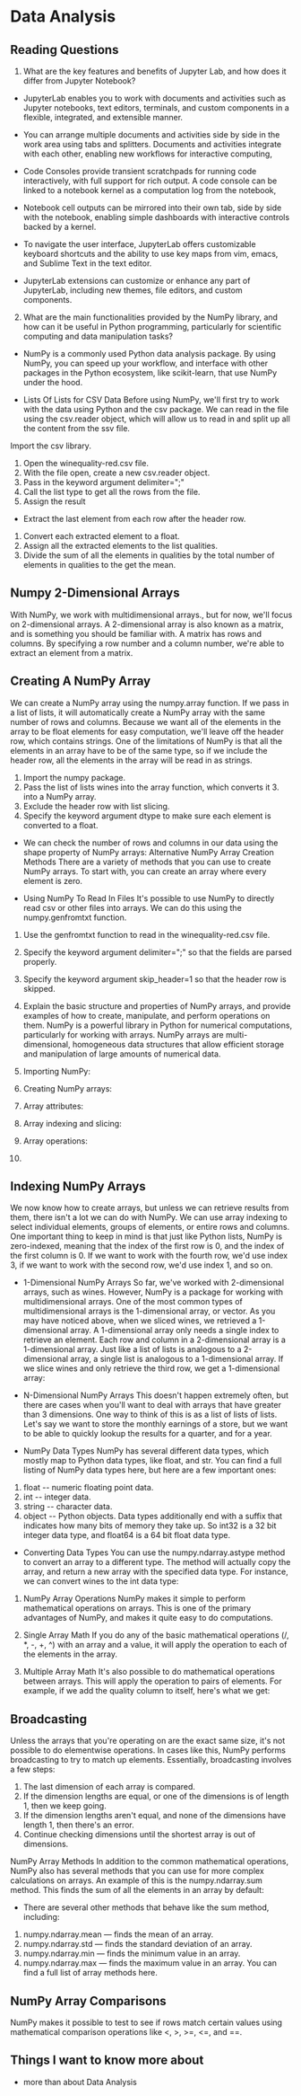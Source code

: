# Data Analysis

## Reading Questions

1. What are the key features and benefits of Jupyter Lab, and how does it differ from Jupyter Notebook?
* JupyterLab enables you to work with documents and activities such as Jupyter notebooks, text editors, terminals, and custom components in a flexible, integrated, and extensible manner. 

* You can arrange multiple documents and activities side by side in the work area using tabs and splitters. Documents and activities integrate with each other, enabling new workflows for interactive computing, 

* Code Consoles provide transient scratchpads for running code interactively, with full support for rich output. A code console can be linked to a notebook kernel as a computation log from the notebook, 

* Notebook cell outputs can be mirrored into their own tab, side by side with the notebook, enabling simple dashboards with interactive controls backed by a kernel.

* To navigate the user interface, JupyterLab offers customizable keyboard shortcuts and the ability to use key maps from vim, emacs, and Sublime Text in the text editor.

* JupyterLab extensions can customize or enhance any part of JupyterLab, including new themes, file editors, and custom components.
2. What are the main functionalities provided by the NumPy library, and how can it be useful in Python programming, particularly for scientific computing and data manipulation tasks?
* NumPy is a commonly used Python data analysis package. By using NumPy, you can speed up your workflow, and interface with other packages in the Python ecosystem, like scikit-learn, that use NumPy under the hood. 

* Lists Of Lists for CSV Data
Before using NumPy, we'll first try to work with the data using Python and the csv package. We can read in the file using the csv.reader object, which will allow us to read in and split up all the content from the ssv file.

Import the csv library.
1. Open the winequality-red.csv file.
2. With the file open, create a new csv.reader object.
3. Pass in the keyword argument delimiter=";" 
4. Call the list type to get all the rows from the file.
5. Assign the result 

* Extract the last element from each row after the header row.
1. Convert each extracted element to a float.
2. Assign all the extracted elements to the list qualities.
3. Divide the sum of all the elements in qualities by the total number of elements in qualities to the get the mean.
## Numpy 2-Dimensional Arrays
With NumPy, we work with multidimensional arrays., but for now, we'll focus on 2-dimensional arrays. A 2-dimensional array is also known as a matrix, and is something you should be familiar with.  A matrix has rows and columns. By specifying a row number and a column number, we're able to extract an element from a matrix.

## Creating A NumPy Array
We can create a NumPy array using the numpy.array function. If we pass in a list of lists, it will automatically create a NumPy array with the same number of rows and columns. Because we want all of the elements in the array to be float elements for easy computation, we'll leave off the header row, which contains strings. One of the limitations of NumPy is that all the elements in an array have to be of the same type, so if we include the header row, all the elements in the array will be read in as strings.

1. Import the numpy package.
2. Pass the list of lists wines into the array function, which converts it 3. into a NumPy array.
4. Exclude the header row with list slicing.
5. Specify the keyword argument dtype to make sure each element is converted to a float. 


* We can check the number of rows and columns in our data using the shape property of NumPy arrays:
Alternative NumPy Array Creation Methods
There are a variety of methods that you can use to create NumPy arrays. To start with, you can create an array where every element is zero. 


* Using NumPy To Read In Files
It's possible to use NumPy to directly read csv or other files into arrays. We can do this using the numpy.genfromtxt function. 
1. Use the genfromtxt function to read in the winequality-red.csv file.
2. Specify the keyword argument delimiter=";" so that the fields are parsed properly.
3. Specify the keyword argument skip_header=1 so that the header row is skipped.

3. Explain the basic structure and properties of NumPy arrays, and provide examples of how to create, manipulate, and perform operations on them.
NumPy is a powerful library in Python for numerical computations, particularly for working with arrays. NumPy arrays are multi-dimensional, homogeneous data structures that allow efficient storage and manipulation of large amounts of numerical data.

1. Importing NumPy:
2. Creating NumPy arrays:
3. Array attributes:
4. Array indexing and slicing:
5. Array operations:
6. 
## Indexing NumPy Arrays
We now know how to create arrays, but unless we can retrieve results from them, there isn't a lot we can do with NumPy. We can use array indexing to select individual elements, groups of elements, or entire rows and columns. One important thing to keep in mind is that just like Python lists, NumPy is zero-indexed, meaning that the index of the first row is 0, and the index of the first column is 0. If we want to work with the fourth row, we'd use index 3, if we want to work with the second row, we'd use index 1, and so on.

* 1-Dimensional NumPy Arrays
So far, we've worked with 2-dimensional arrays, such as wines. However, NumPy is a package for working with multidimensional arrays. One of the most common types of multidimensional arrays is the 1-dimensional array, or vector. As you may have noticed above, when we sliced wines, we retrieved a 1-dimensional array. A 1-dimensional array only needs a single index to retrieve an element. Each row and column in a 2-dimensional array is a 1-dimensional array. Just like a list of lists is analogous to a 2-dimensional array, a single list is analogous to a 1-dimensional array. If we slice wines and only retrieve the third row, we get a 1-dimensional array:

* N-Dimensional NumPy Arrays
This doesn't happen extremely often, but there are cases when you'll want to deal with arrays that have greater than 3 dimensions. One way to think of this is as a list of lists of lists. Let's say we want to store the monthly earnings of a store, but we want to be able to quickly lookup the results for a quarter, and for a year. 


* NumPy Data Types
NumPy has several different data types, which mostly map to Python data types, like float, and str. You can find a full listing of NumPy data types here, but here are a few important ones:

1. float -- numeric floating point data.
2. int -- integer data.
3. string -- character data.
4. object -- Python objects.
Data types additionally end with a suffix that indicates how many bits of memory they take up. So int32 is a 32 bit integer data type, and float64 is a 64 bit float data type.

* Converting Data Types
You can use the numpy.ndarray.astype method to convert an array to a different type. The method will actually copy the array, and return a new array with the specified data type. For instance, we can convert wines to the int data type:


1. NumPy Array Operations
NumPy makes it simple to perform mathematical operations on arrays. This is one of the primary advantages of NumPy, and makes it quite easy to do computations.

2. Single Array Math
If you do any of the basic mathematical operations (/, *, -, +, ^) with an array and a value, it will apply the operation to each of the elements in the array.



3. Multiple Array Math
It's also possible to do mathematical operations between arrays. This will apply the operation to pairs of elements. For example, if we add the quality column to itself, here's what we get:

## Broadcasting
Unless the arrays that you're operating on are the exact same size, it's not possible to do elementwise operations. In cases like this, NumPy performs broadcasting to try to match up elements. Essentially, broadcasting involves a few steps:

1. The last dimension of each array is compared.
2. If the dimension lengths are equal, or one of the dimensions is of length 1, then we keep going.
3. If the dimension lengths aren't equal, and none of the dimensions have length 1, then there's an error.
4. Continue checking dimensions until the shortest array is out of dimensions.

NumPy Array Methods
In addition to the common mathematical operations, NumPy also has several methods that you can use for more complex calculations on arrays. An example of this is the numpy.ndarray.sum method. This finds the sum of all the elements in an array by default:


* There are several other methods that behave like the sum method, including:

1. numpy.ndarray.mean — finds the mean of an array.
2. numpy.ndarray.std — finds the standard deviation of an array.
3. numpy.ndarray.min — finds the minimum value in an array.
4. numpy.ndarray.max — finds the maximum value in an array.
You can find a full list of array methods here.

## NumPy Array Comparisons
NumPy makes it possible to test to see if rows match certain values using mathematical comparison operations like <, >, >=, <=, and ==. 

## Things I want to know more about
* more than about Data Analysis
